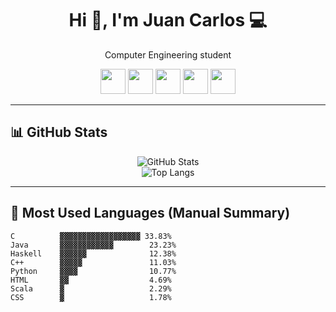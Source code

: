 <h1 align="center">Hi 👋, I'm Juan Carlos 💻</h1>

<p align="center">Computer Engineering student</p>

<p align="center">
  <img src="https://cdn.jsdelivr.net/gh/devicons/devicon/icons/c/c-original.svg" width="40"/>
  <img src="https://cdn.jsdelivr.net/gh/devicons/devicon/icons/java/java-original.svg" width="40"/>
  <img src="https://cdn.jsdelivr.net/gh/devicons/devicon/icons/haskell/haskell-original.svg" width="40"/>
  <img src="https://cdn.jsdelivr.net/gh/devicons/devicon/icons/python/python-original.svg" width="40"/>
  <img src="https://cdn.jsdelivr.net/gh/devicons/devicon/icons/git/git-original.svg" width="40"/>
</p>

---

## 📊 GitHub Stats

<p align="center">
  <img src="https://github-readme-stats.vercel.app/api?username=juan-carlos-alcausa&show_icons=true&theme=tokyonight" alt="GitHub Stats" />
  <br>
  <img src="https://github-readme-stats.vercel.app/api/top-langs/?username=juan-carlos-alcausa&layout=compact&theme=tokyonight" alt="Top Langs" />
</p>

---

## 🧠 Most Used Languages (Manual Summary)

```text
C          ▓▓▓▓▓▓▓▓▓▓▓▓▓▓▓▓▓▓ 33.83%
Java       ▓▓▓▓▓▓▓▓▓▓▓▓        23.23%
Haskell    ▓▓▓▓▓▓              12.38%
C++        ▓▓▓▓▓               11.03%
Python     ▓▓▓▓                10.77%
HTML       ▓▓                  4.69%
Scala      ▓                   2.29%
CSS        ▓                   1.78%
